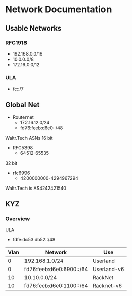 # Network Documentation

## Usable Networks

### RFC1918

- 192.168.0.0/16
- 10.0.0.0/8
- 172.16.0.0/12

### ULA

- fc::/7

## Global Net

- Routernet
  - 172.16.12.0/24
  - fd76:feeb:d6e0::/48

Waltr.Tech ASNs
16 bit

- RFC5398
  - 64512-65535

32 bit

- rfc6996
  - 4200000000-4294967294

Waltr.Tech is AS4242421540

## KYZ

### Overview

ULA

- fdfe:dc53:db52::/48

| Vlan | Network                  | Use         |
| ---- | ------------------------ | ----------- |
| 0    | 192.168.1.0/24           | Userland    |
| 0    | fd76:feeb:d6e0:6900::/64 | Userland-v6 |
| 10   | 10.10.0.0/24             | RackNet     |
| 10   | fd76:feeb:d6e0:1100::/64 | Racknet-v6  |
